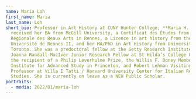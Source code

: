 ```yaml
---
name: Maria Loh
first_name: Maria
last_name: Loh
short_bio: Professor in Art History at CUNY Hunter College, **Maria H. Loh**
  received her BA from McGill University, a Certificat des Études from the École
  Régionale des Beaux Arts in Rennes, a Licence in art history from the
  Université de Rennes II, and her MA/PhD in Art History from University of
  Toronto. She was a predoctoral fellow at the Getty Research Institute, the
  Joanna Randall-MacIver Junior Research Fellow at St Hilda’s College Oxford,
  the recipient of a Philip Leverhulme Prize, the Willis F. Doney Member at the
  Institute for Advanced Study in Princeton, and Robert Lehman Visiting
  Professor at Villa I Tatti / Harvard University Center for Italian Renaissance
  Studies. She is currently on leave as a NEH Public Scholar.
portraits:
  - media: 2022/01/maria-loh
---
```

